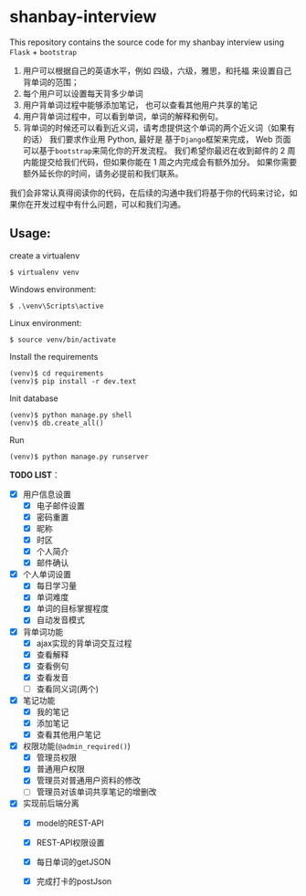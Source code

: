 shanbay-interview
=================

This repository contains the source code for my shanbay interview using `Flask` + `bootstrap`

1. 用户可以根据自己的英语水平，例如 四级，六级，雅思，和托福 来设置自己背单词的范围；
2. 每个用户可以设置每天背多少单词
3. 用户背单词过程中能够添加笔记， 也可以查看其他用户共享的笔记
4. 用户背单词过程中，可以看到单词，单词的解释和例句。
5. 背单词的时候还可以看到近义词，请考虑提供这个单词的两个近义词（如果有的话）
我们要求作业用 Python, 最好是 基于`Django`框架来完成， Web 页面可以基于`bootstrap`来简化你的开发流程。 我们希望你最迟在收到邮件的 2 周内能提交给我们代码，但如果你能在 1 周之内完成会有额外加分。 如果你需要额外延长你的时间，请务必提前和我们联系。

我们会非常认真得阅读你的代码，在后续的沟通中我们将基于你的代码来讨论，如果你在开发过程中有什么问题，可以和我们沟通。

## Usage:
create a virtualenv
```
$ virtualenv venv
```
Windows environment:
```
$ .\venv\Scripts\active
```
Linux environment:
```
$ source venv/bin/activate
```
Install the requirements
```
(venv)$ cd requirements 
(venv)$ pip install -r dev.text   
```
Init database
```
(venv)$ python manage.py shell
(venv)$ db.create_all()
```
Run
```
(venv)$ python manage.py runserver
```

**TODO LIST**：

- [x] 用户信息设置
    - [x] 电子邮件设置
    - [x] 密码重置 
    - [x] 昵称 
    - [x] 时区
    - [x] 个人简介
    - [x] 邮件确认
- [x] 个人单词设置 
    - [x] 每日学习量
    - [x] 单词难度
    - [x] 单词的目标掌握程度
    - [x] 自动发音模式
- [x] 背单词功能
    - [x] ajax实现的背单词交互过程
    - [x] 查看解释
    - [x] 查看例句
    - [x] 查看发音
    - [ ] 查看同义词(两个)
- [x] 笔记功能
    - [x] 我的笔记
    - [x] 添加笔记
    - [x] 查看其他用户笔记
- [x] 权限功能(`@admin_required()`)
    - [x] 管理员权限
    - [x] 普通用户权限
    - [x] 管理员对普通用户资料的修改
    - [ ] 管理员对该单词共享笔记的增删改
- [x] 实现前后端分离
    - [x] model的REST-API
    - [x] REST-API权限设置
    - [x] 每日单词的getJSON
    - [x] 完成打卡的postJson
    